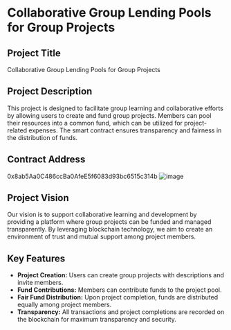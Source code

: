 # Collaborative Group Lending Pools for Group Projects

## Project Title
Collaborative Group Lending Pools for Group Projects

## Project Description
This project is designed to facilitate group learning and collaborative efforts by allowing users to create and fund group projects. Members can pool their resources into a common fund, which can be utilized for project-related expenses. The smart contract ensures transparency and fairness in the distribution of funds.

## Contract Address
0x8ab5Aa0C486ccBa0AfeE5f6083d93bc6515c314b
![image](https://github.com/user-attachments/assets/532ecbeb-4255-45f4-9fa6-a8b72607820c)


## Project Vision
Our vision is to support collaborative learning and development by providing a platform where group projects can be funded and managed transparently. By leveraging blockchain technology, we aim to create an environment of trust and mutual support among project members.

## Key Features
- **Project Creation:** Users can create group projects with descriptions and invite members.
- **Fund Contributions:** Members can contribute funds to the project pool.
- **Fair Fund Distribution:** Upon project completion, funds are distributed equally among project members.
- **Transparency:** All transactions and project completions are recorded on the blockchain for maximum transparency and security.
